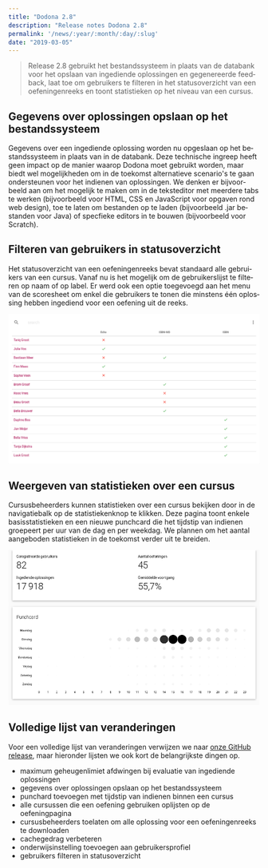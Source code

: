 ```yaml
---
title: "Dodona 2.8"
description: "Release notes Dodona 2.8"
permalink: '/news/:year/:month/:day/:slug'
date: "2019-03-05"
---
```


<NewsHeader :title="$frontmatter.title" :date="$frontmatter.date" lang="nl" />

> Release 2.8 gebruikt het bestandssysteem in plaats van de databank voor het opslaan van ingediende oplossingen en gegenereerde feedback, laat toe om gebruikers te filteren in het statusoverzicht van een oefeningenreeks en toont statistieken op het niveau van een cursus.

## Gegevens over oplossingen opslaan op het bestandssysteem

Gegevens over een ingediende oplossing worden nu opgeslaan op het bestandssysteem in plaats van in de databank. Deze technische ingreep heeft geen impact op de manier waarop Dodona moet gebruikt worden, maar biedt wel mogelijkheden om in de toekomst alternatieve scenario's te gaan ondersteunen voor het indienen van oplossingen. We denken er bijvoorbeeld aan om het mogelijk te maken om in de teksteditor met meerdere tabs te werken (bijvoorbeeld voor HTML, CSS en JavaScript voor opgaven rond web design), toe te laten om bestanden op te laden (bijvoorbeeld .jar bestanden voor Java) of specfieke editors in te bouwen (bijvoorbeeld voor Scratch).

## Filteren van gebruikers in statusoverzicht

Het statusoverzicht van een oefeningenreeks bevat standaard alle gebruikers van een cursus. Vanaf nu is het mogelijk om de gebruikerslijst te filteren op naam of op label. Er werd ook een optie toegevoegd aan het menu van de scoresheet om enkel die gebruikers te tonen die minstens één oplossing hebben ingediend voor een oefening uit de reeks.  

![statusoverzicht](./statusoverzicht.png)

## Weergeven van statistieken over een cursus

Cursusbeheerders kunnen statistieken over een cursus bekijken door in de navigatiebalk op de statistiekenknop te klikken. Deze pagina toont enkele basisstatistieken en een nieuwe punchcard die het tijdstip van indienen groepeert per uur van de dag en per weekdag. We plannen om het aantal aangeboden statistieken in de toekomst verder uit te breiden.

![cursus stats](./cursus-stats.png)

## Volledige lijst van veranderingen

Voor een volledige lijst van veranderingen verwijzen we naar [onze GitHub release](https://github.com/dodona-edu/dodona/releases/tag/2.8), maar hieronder lijsten we ook kort de belangrijkste dingen op.

*   maximum geheugenlimiet afdwingen bij evaluatie van ingediende oplossingen
*   gegevens over oplossingen opslaan op het bestandssysteem
*   punchard toevoegen met tijdstip van indienen binnen een cursus
*   alle cursussen die een oefening gebruiken oplijsten op de oefeningpagina
*   cursusbeheerders toelaten om alle oplossing voor een oefeningenreeks te downloaden
*   cachegedrag verbeteren
*   onderwijsinstelling toevoegen aan gebruikersprofiel
*   gebruikers filteren in statusoverzicht
